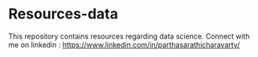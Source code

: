 # Resources-data
This repository contains resources regarding data science.
Connect with me on linkedin : https://www.linkedin.com/in/parthasarathicharavarty/
